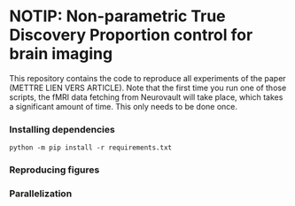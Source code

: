 # NOTIP: Non-parametric True Discovery Proportion control for brain imaging

This repository contains the code to reproduce all experiments of the paper (METTRE LIEN VERS ARTICLE).
Note that the first time you run one of those scripts, the fMRI data fetching from Neurovault will take place, which takes a significant amount of time. This only needs to be done once.

### Installing dependencies

```
python -m pip install -r requirements.txt
```

### Reproducing figures


### Parallelization

